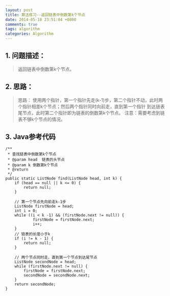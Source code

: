 ```yaml
---
layout: post
title: 算法练习--返回链表中倒数第k个节点
date: 2014-05-18 23:51:04 +0800
comments: true
tags: algorithm
categories: Algorithm
---
```


## 1. 问题描述：

> 返回链表中倒数第k个节点。

## 2. 思路：

> 思路：
使用两个指针，第一个指针先走(k-1)步，第二个指针不动，此时两个指针相差k个节点；然后两个指针同时向前走，直到第一个指针
到达链表尾节点，此时第二个指针即为链表的倒数第k个节点。
注意：需要考虑到链表不够k个节点的情况。


## 3. Java参考代码

	/**
     * 查找链表中倒数第k个节点
	 * @param head  链表的头节点
	 * @param k 倒数第k个节点
	 * @return
	 */
	public static ListNode find(ListNode head, int k) {
		if (head == null || k <= 0) {
			return null;
		}

		// 第一个节点先向前走k-1步
		ListNode firstNode = head;
		int i = 0;
		while ((i < k -1) && (firstNode.next != null)) {
				firstNode = firstNode.next;
				i++;
		}
		// 链表的长度小于k
		if (i != k - 1) {
			return null;
		}

		// 两个节点同时走，直到第一个节点到达尾节点
		ListNode secondNode = head;
		while (firstNode.next != null) {
			firstNode = firstNode.next;
			secondNode = secondNode.next;
		}
		return secondNode;
	}
